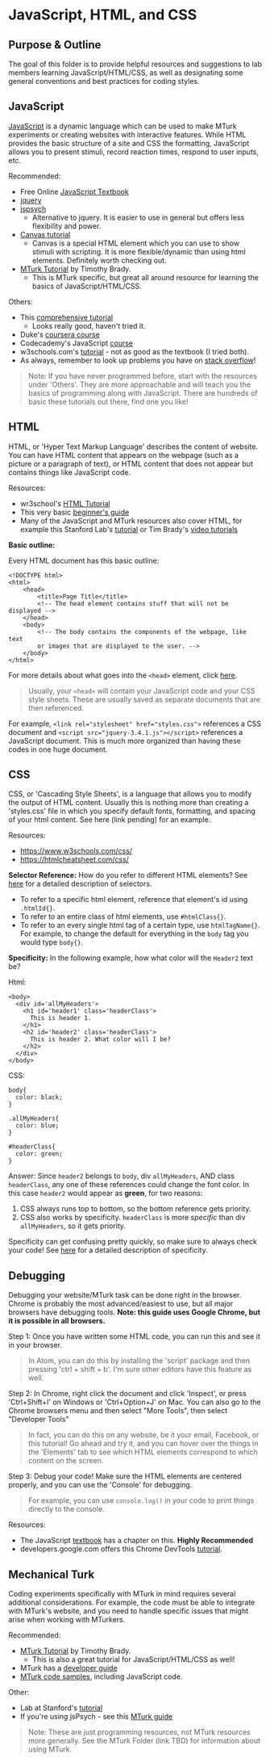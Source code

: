 # JavaScript, HTML, and CSS

##  Purpose & Outline

The goal of this folder is to provide helpful resources and suggestions to lab members learning JavaScript/HTML/CSS, as well as designating some general conventions and best practices for coding styles.

## JavaScript

[JavaScript](http://javascript.info/intro) is a dynamic language which can be used to make MTurk experiments or creating websites with interactive features. While HTML provides the basic structure of a site and CSS the formatting, JavaScript allows you to present stimuli, record reaction times, respond to user inputs, etc.

Recommended:
* Free Online [JavaScript Textbook](https://javascript.info/)
* [jquery](https://jquery.com/)
* [jspsych](https://www.jspsych.org/)
    * Alternative to jquery. It is easier to use in general but offers less flexibility and power.
* [Canvas tutorial](https://developer.mozilla.org/en-US/docs/Web/API/Canvas_API/Tutorial)
    * Canvas is a special HTML element which you can use to show stimuli with scripting. It is more flexible/dynamic than using html elements. Definitely worth checking out.
* [MTurk Tutorial](https://bradylab.ucsd.edu/ttt/) by Timothy Brady.
    * This is MTurk specific, but great all around resource for learning the basics of JavaScript/HTML/CSS.

Others:
* This [comprehensive tutorial](https://crumplab.github.io/programmingforpsych/web-experiments.html)
    * Looks really good, haven't tried it.
* Duke's [coursera course](https://www.coursera.org/learn/duke-programming-web)
* Codecademy's JavaScript [course](https://www.codecademy.com/learn/introduction-to-javascript)
* w3schools.com's [tutorial](https://www.w3schools.com/js/) - not as good as the textbook (I tried both).
* As always, remember to look up problems you have on [stack overflow](https://stackoverflow.com/)!

>Note: If you have never programmed before, start with the resources under 'Others'. They are more approachable and will teach you the basics of programming along with JavaScript. There are hundreds of basic these tutorials out there, find one you like!

## HTML

HTML, or 'Hyper Text Markup Language' describes the content of website. You can have HTML content that appears on the webpage (such as a picture or a paragraph of text), or HTML content that does not appear but contains things like JavaScript code.

Resources:

* wr3school's [HTML Tutorial](https://www.w3schools.com/html/html_intro.asp)
* This very basic [beginner's guide](https://www.quicksprout.com/beginners-guide-to-html/)
* Many of the JavaScript and MTurk resources also cover HTML, for example this Stanford Lab's [tutorial](http://cocolab.stanford.edu/mturk-tools.html) or Tim Brady's [video tutorials](https://bradylab.ucsd.edu/ttt/)

**Basic outline:**

Every HTML document has this basic outline:

    <!DOCTYPE html>
    <html>
        <head>
            <title>Page Title</title>
            <!-- The head element contains stuff that will not be displayed -->
        </head>
        <body>
            <!-- The body contains the components of the webpage, like text
            or images that are displayed to the user. -->
        </body>
    </html>

  For more details about what goes into the `<head>` element, click [here](https://www.w3schools.com/html/html_head.asp).
  > Usually, your `<head>` will contain your JavaScript code and your CSS style sheets. These are usually saved as separate documents that are then referenced.

  For example, `<link rel="stylesheet" href="styles.css">` references a CSS document and `<script src="jquery-3.4.1.js"></script>` references a JavaScript document. This is much more organized than having these codes in one huge document.

## CSS

CSS, or 'Cascading Style Sheets', is a language that allows you to modify the output of HTML content. Usually this is nothing more than creating a 'styles.css' file in which you specify default fonts, formatting, and spacing of your html content. See here (link pending) for an example.

Resources:
* https://www.w3schools.com/css/
* https://htmlcheatsheet.com/css/

**Selector Reference:** How do you refer to different HTML elements? See [here](https://www.w3schools.com/cssref/css_selectors.asp) for a detailed description of selectors.

- To refer to a specific html element, reference that element's id using `.htmlId{}`.
- To refer to an entire class of html elements, use `#htmlClass{}`.
- To refer to an every single html tag of a certain type, use `htmlTagName{}`. For example, to change the default for everything in the `body` tag you would type `body{}`.

**Specificity:** In the following example, how what color will the `Header2` text be?

Html:

    <body>
      <div id='allMyHeaders'>
        <h1 id='header1' class='headerClass'>
          This is header 1.
        </h1>
        <h2 id='header2' class='headerClass'>
          This is header 2. What color will I be?
        </h2>
      </div>
    </body>

CSS:

```
body{
  color: black;
}

.allMyHeaders{
  color: blue;
}

#headerClass{
  color: green;
}
```

Answer: Since `header2` belongs to `body`, div `allMyHeaders`, AND class `headerClass`, any one of these references could change the font color. In this case `header2` would appear as **green**, for two reasons:

1. CSS always runs top to bottom, so the bottom reference gets priority.
2. CSS also works by specificity. `headerClass` is more *specific* than div `allMyHeaders`, so it gets priority.

Specificity can get confusing pretty quickly, so make sure to always check your code! See [here](https://developer.mozilla.org/en-US/docs/Web/CSS/Specificity) for a detailed description of specificity.

## Debugging

Debugging your website/MTurk task can be done right in the browser. Chrome is probably the most advanced/easiest to use, but all major browsers have debugging tools. **Note: this guide uses Google Chrome, but it is possible in all browsers.**

Step 1: Once you have written some HTML code, you can run this and see it in your browser.

>In Atom, you can do this by installing the 'script' package and then
pressing 'ctrl + shift + b'. I'm sure other editors have this feature as well.

Step 2: In Chrome, right click the document and click 'Inspect', or press 'Ctrl+Shift+I' on Windows or 'Ctrl+Option+J' on Mac.
You can also go to the Chrome browsers menu and then select "More Tools", then select "Developer Tools"

> In fact, you can do this on any website, be it your email, Facebook, or this tutorial! Go ahead and try it, and you can hover over the things in the 'Elements' tab to see which HTML elements correspond to which content on the screen.

Step 3: Debug your code! Make sure the HTML elements are centered properly, and you can use the 'Console' for debugging.

>For example, you can use `console.log()` in your code to print things directly to the console.

Resources:
* The JavaScript [textbook](https://javascript.info/debugging-chrome) has a chapter on this. **Highly Recommended**
* developers.google.com offers this Chrome DevTools [tutorial](https://developers.google.com/web/tools/chrome-devtools/javascript).

## Mechanical Turk

Coding experiments specifically with MTurk in mind requires several additional considerations. For example, the code must be able to integrate with MTurk's website, and you need to handle specific issues that might arise when working with MTurkers.

Recommended:

* [MTurk Tutorial](https://bradylab.ucsd.edu/ttt/) by Timothy Brady.
    - This is also a great tutorial for JavaScript/HTML/CSS as well!  
* MTurk has a [developer guide](https://www.mturk.com/resources)
* [MTurk code samples](https://github.com/aws-samples/mturk-code-samples), including JavaScript code.

Other:
* Lab at Stanford's [tutorial](http://cocolab.stanford.edu/mturk-tools.html)
* If you're using jsPsych - see this [MTurk guide](https://www.jspsych.org/overview/mturk/)

>Note: These are just programming resources, not MTurk resources more generally. See the MTurk Folder (link TBD) for information about using MTurk.

